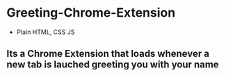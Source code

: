 # Greeting-Chrome-Extension
- Plain HTML, CSS JS

## Its a Chrome Extension that loads whenever a new tab is lauched greeting you with your name
